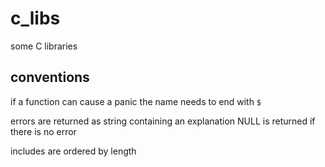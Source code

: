 # c_libs

some C libraries

## conventions

if a function can cause a panic the name needs to end with `$`

errors are returned as string containing an explanation
NULL is returned if there is no error

includes are ordered by length
